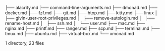 ├── alacrity.md
├── command-line-arguments.md
├── dmonad.md
├── docker.md
├── fzf.md
├── git.md
├── htop.md
├── kitty.md
├── linux
│   ├── givin-user-root-privileges.md
│   ├── remove-autologin.md
│   ├── rename-host.md
│   ├── ssh.md
│   └── user.md
├── mac.md
├── nginx.md
├── printf.md
├── ranger.md
├── scp.md
├── terminal.md
├── tmux.md
├── ubuntu.md
├── virtual-box.md
└── xmonad.md

1 directory, 23 files
